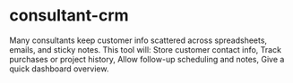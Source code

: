 # consultant-crm
Many consultants keep customer info scattered across spreadsheets, emails, and sticky notes. This tool will:  Store customer contact info, Track purchases or project history, Allow follow-up scheduling and notes, Give a quick dashboard overview.
